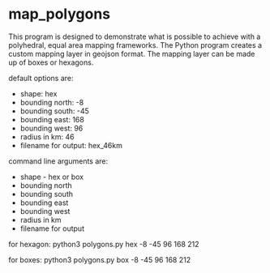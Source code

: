 # map_polygons
This program is designed to demonstrate what is possible to achieve with a polyhedral, equal area mapping frameworks. 
The Python program creates a custom mapping layer in geojson format. 
The mapping layer can be made up of boxes or hexagons.

default options are:
- shape: hex
- bounding north: -8
- bounding south: -45
- bounding east: 168
- bounding west: 96
- radius in km: 46
- filename for output: hex_46km

command line arguments are: 
- shape - hex or box 
- bounding north
- bounding south
- bounding east
- bounding west
- radius in km
- filename for output

for hexagon:
python3 polygons.py hex -8 -45 96 168 212

for boxes:
python3 polygons.py box -8 -45 96 168 212

